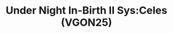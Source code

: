 ---
title: "Under Night In-Birth II Sys:Celes (VGON25)"
permalink: /events/vgon25/uni2
game: "UNI2"
game_name: "Under Night In-Birth II Sys:Celes"
event: "Vortex Gallery Online 2025"
layout: vgon25/game
---